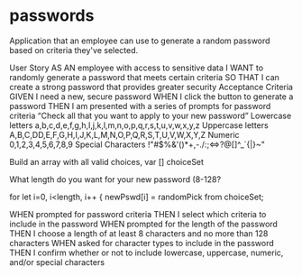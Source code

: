 # passwords
Application that an employee can use to generate a random password based on criteria they've selected.


User Story
AS AN employee with access to sensitive data
I WANT to randomly generate a password that meets certain criteria
SO THAT I can create a strong password that provides greater security
Acceptance Criteria
GIVEN I need a new, secure password
WHEN I click the button to generate a password
THEN I am presented with a series of prompts for password criteria
“Check all that you want to apply to your new password”
Lowercase letters a,b,c,d,e,f,g,h,I,j,k,l,m,n,o,p,q,r,s,t,u,v,w,x,y,z
Uppercase letters A,B,C,DD,E,F,G,H,I,J,K,L,M,N,O,P,Q,R,S,T,U,V,W,X,Y,Z
Numeric 0,1,2,3,4,5,6,7,8,9
Special Characters !"#$%&'()*+,-./:;<=>?@[\]^_`{|}~"

Build an array with all valid choices, var [] choiceSet

What length do you want for your new password (8-128?

for let i=0, i<length, i++ {
  newPswd[i] = randomPick from choiceSet;



WHEN prompted for password criteria
THEN I select which criteria to include in the password
WHEN prompted for the length of the password
THEN I choose a length of at least 8 characters and no more than 128 characters
WHEN asked for character types to include in the password
THEN I confirm whether or not to include lowercase, uppercase, numeric, and/or special characters
